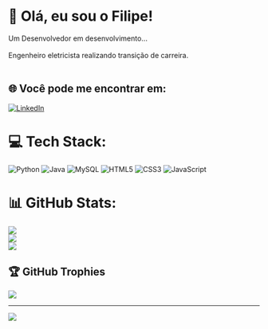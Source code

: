 # 👋 Olá, eu sou o Filipe!
Um Desenvolvedor em desenvolvimento...<br><br>Engenheiro eletricista realizando transição de carreira.<br><br>


## 🌐 Você pode me encontrar em:
[![LinkedIn](https://img.shields.io/badge/LinkedIn-%230077B5.svg?logo=linkedin&logoColor=white)](https://linkedin.com/in/https://www.linkedin.com/in/filipevianaa) 

# 💻 Tech Stack:
![Python](https://img.shields.io/badge/python-3670A0?style=for-the-badge&logo=python&logoColor=ffdd54) ![Java](https://img.shields.io/badge/java-%23ED8B00.svg?style=for-the-badge&logo=java&logoColor=white) ![MySQL](https://img.shields.io/badge/mysql-%2300f.svg?style=for-the-badge&logo=mysql&logoColor=white) ![HTML5](https://img.shields.io/badge/html5-%23E34F26.svg?style=for-the-badge&logo=html5&logoColor=white) ![CSS3](https://img.shields.io/badge/css3-%231572B6.svg?style=for-the-badge&logo=css3&logoColor=white)  ![JavaScript](https://img.shields.io/badge/javascript-%23323330.svg?style=for-the-badge&logo=javascript&logoColor=%23F7DF1E)  
# 📊 GitHub Stats:
![](https://github-readme-stats.vercel.app/api?username=filipevianaa&theme=gotham&hide_border=false&include_all_commits=false&count_private=true)<br/>
![](https://github-readme-streak-stats.herokuapp.com/?user=filipevianaa&theme=gotham&hide_border=false)<br/>
![](https://github-readme-stats.vercel.app/api/top-langs/?username=filipevianaa&theme=gotham&hide_border=false&include_all_commits=true&count_private=true&layout=compact)

## 🏆 GitHub Trophies
![](https://github-profile-trophy.vercel.app/?username=filipevianaa&theme=nord&no-frame=false&no-bg=false&margin-w=4)



---
[![](https://visitcount.itsvg.in/api?id=filipevianaa&icon=5&color=1)](https://visitcount.itsvg.in)

<!-- Proudly created with GPRM ( https://gprm.itsvg.in ) -->
